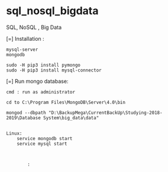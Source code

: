 # sql_nosql_bigdata
SQL, NoSQL , Big Data

[=] Installation :
	
	mysql-server 
	mongodb 

	sudo -H pip3 install pymongo
	sudo -H pip3 install mysql-connector

[=] Run mongo database: 
	
	cmd : run as administrator
	
	cd to C:\Program Files\MongoDB\Server\4.0\bin

	mongod --dbpath "D:\BackupMega\CurrentBackUp\Studying-2018-2019\Database System\big_data\data"


	Linux:
		service mongodb start
		service mysql start 



			: 
